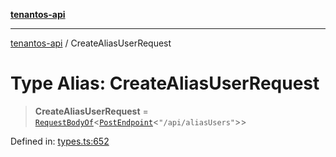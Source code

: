 [**tenantos-api**](../README.md)

***

[tenantos-api](../globals.md) / CreateAliasUserRequest

# Type Alias: CreateAliasUserRequest

> **CreateAliasUserRequest** = [`RequestBodyOf`](RequestBodyOf.md)\<[`PostEndpoint`](PostEndpoint.md)\<`"/api/aliasUsers"`\>\>

Defined in: [types.ts:652](https://github.com/shadmanZero/tenantos-api/blob/1c7b7035084787c8e7500a348d67d47efa9ca53a/src/types.ts#L652)
